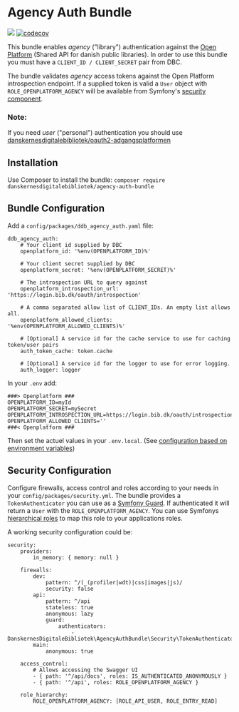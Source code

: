 # Agency Auth Bundle

![](https://github.com/danskernesdigitalebibliotek/agency-auth-bundle/workflows/Test%20%26%20Code%20Style%20Review/badge.svg)
[![codecov](https://codecov.io/gh/danskernesdigitalebibliotek/agency-auth-bundle/branch/develop/graph/badge.svg)](https://codecov.io/gh/danskernesdigitalebibliotek/agency-auth-bundle)



This bundle enables _agency_ ("library") authentication against the [Open Platform](https://openplatform.dbc.dk/v3/) (Shared API for
danish public libraries). In order to use this bundle you must have a `CLIENT_ID / CLIENT_SECRET` pair from DBC.

The bundle validates _agency_ access tokens against the Open Platform introspection endpoint. If a supplied token is 
valid a `User` object with `ROLE_OPENPLATFORM_AGENCY` will be available from Symfony's [security component](https://symfony.com/doc/4.4/security.html#b-fetching-the-user-from-a-service).  

### Note:
If you need _user_ ("personal") authentication you should use [danskernesdigitalebibliotek/oauth2-adgangsplatformen](https://github.com/danskernesdigitalebibliotek/oauth2-adgangsplatformen) 

## Installation

Use Composer to install the bundle: `composer require danskernesdigitalebibliotek/agency-auth-bundle`

## Bundle Configuration

Add a `config/packages/ddb_agency_auth.yaml` file:

```
ddb_agency_auth:
    # Your client id supplied by DBC
    openplatform_id: '%env(OPENPLATFORM_ID)%'
    
    # Your client secret supplied by DBC
    openplatform_secret: '%env(OPENPLATFORM_SECRET)%'
    
    # The introspection URL to query against
    openplatform_introspection_url: 'https://login.bib.dk/oauth/introspection'
    
    # A comma separated allow list of CLIENT_IDs. An empty list allows all.
    openplatform_allowed_clients: '%env(OPENPLATFORM_ALLOWED_CLIENTS)%'

    # [Optional] A service id for the cache service to use for caching token/user pairs 
    auth_token_cache: token.cache

    # [Optional] A service id for the logger to use for error logging.
    auth_logger: logger
```

In your `.env` add:

```
###> Openplatform ###
OPENPLATFORM_ID=myId
OPENPLATFORM_SECRET=mySecret
OPENPLATFORM_INTROSPECTION_URL=https://login.bib.dk/oauth/introspection
OPENPLATFORM_ALLOWED_CLIENTS=''
###< Openplatform ###
```

Then set the actuel values in your `.env.local`. (See [configuration based on environment variables](https://symfony.com/doc/current/configuration.html#configuration-based-on-environment-variables)) 


## Security Configuration

Configure firewalls, access control and roles according to your needs in your `config/packages/security.yml`. 
The bundle provides a `TokenAuthenticator` you can use as a [Symfony Guard](https://symfony.com/doc/4.4/security/guard_authentication.html).
If authenticated it will return a `User` with the `ROLE_OPENPLATFORM_AGENCY`. You can use Symfonys [hierarchical roles](https://symfony.com/doc/4.4/security.html#hierarchical-roles)
to map this role to your applications roles.

A working security configuration could be:
```
security:
    providers:
        in_memory: { memory: null }

    firewalls:
        dev:
            pattern: ^/(_(profiler|wdt)|css|images|js)/
            security: false
        api:
            pattern: ^/api
            stateless: true
            anonymous: lazy
            guard:
                authenticators:
                    - DanskernesDigitaleBibliotek\AgencyAuthBundle\Security\TokenAuthenticator
        main:
            anonymous: true

    access_control:
        # Allows accessing the Swagger UI
        - { path: '^/api/docs', roles: IS_AUTHENTICATED_ANONYMOUSLY }
        - { path: '^/api', roles: ROLE_OPENPLATFORM_AGENCY }

    role_hierarchy:
        ROLE_OPENPLATFORM_AGENCY: [ROLE_API_USER, ROLE_ENTRY_READ]
```